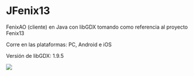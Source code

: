 # JFenix13
FenixAO (cliente) en Java con libGDX tomando como referencia al proyecto Fenix13

Corre en las plataformas: PC, Android e iOS

Versión de libGDX: 1.9.5

[![](http://image.prntscr.com/image/59019d01ee374ec186ffab786ee19935.png)](http://image.prntscr.com/image/59019d01ee374ec186ffab786ee19935.png)


